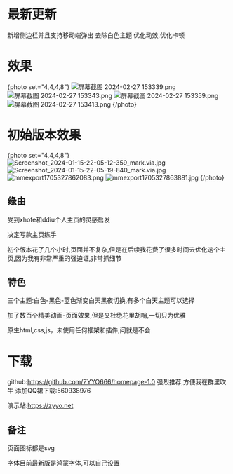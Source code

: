 # 最新更新
新增侧边栏并且支持移动端弹出
去除白色主题
优化动效,优化卡顿
# 效果
{photo set="4,4,4,8"}
![屏幕截图 2024-02-27 153339.png][1]
![屏幕截图 2024-02-27 153343.png][2]
![屏幕截图 2024-02-27 153359.png][3]
![屏幕截图 2024-02-27 153413.png][4]
{/photo}
# 初始版本效果
{photo set="4,4,4,8"}
![Screenshot_2024-01-15-22-05-12-359_mark.via.jpg][5]
![Screenshot_2024-01-15-22-05-19-840_mark.via.jpg][6]
![mmexport1705327862083.png][7]
![mmexport1705327863881.jpg][8]
{/photo}
## 缘由
受到xhofe和ddiu个人主页的灵感启发

决定写款主页练手

初个版本花了几个小时,页面并不复杂,但是在后续我花费了很多时间去优化这个主页,因为我有非常严重的强迫证,非常抓细节
## 特色
三个主题:白色-黑色-蓝色渐变白天黑夜切换,有多个白天主题可以选择

加了数百个精美动画-页面效果,但是又杜绝花里胡哨,一切只为优雅

原生html,css,js，未使用任何框架和插件,问就是不会

# 下载
github:https://github.com/ZYYO666/homepage-1.0
强烈推荐,方便我在群里吹牛
添加QQ裙下载:560938976

演示站:https://zyyo.net

## 备注
页面图标都是svg

字体目前最新版是鸿蒙字体,可以自己设置



  
  [1]: https://xtbbb.com/usr/uploads/2024/02/1746316528.png
  [2]: https://xtbbb.com/usr/uploads/2024/02/703414840.png
  [3]: https://xtbbb.com/usr/uploads/2024/02/4261751129.png
  [4]: https://xtbbb.com/usr/uploads/2024/02/216474221.png
  [5]: https://xtbbb.com/usr/uploads/2024/01/113669693.jpg
  [6]: https://xtbbb.com/usr/uploads/2024/01/3234308637.jpg
  [7]: https://xtbbb.com/usr/uploads/2024/01/3399607504.png
  [8]: https://xtbbb.com/usr/uploads/2024/01/241972726.jpg
